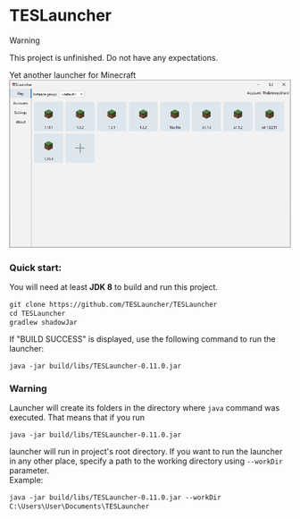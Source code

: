 # TESLauncher

> [!WARNING]  
> This project is unfinished. Do not have any expectations.

Yet another launcher for Minecraft 
![images/Screenshot.png](images/Screenshot.png)

### Quick start:
You will need at least <strong>JDK 8</strong> to build and run this project.
```shell
git clone https://github.com/TESLauncher/TESLauncher
cd TESLauncher
gradlew shadowJar
```
If "BUILD SUCCESS" is displayed, use the following command to run the launcher:
```shell
java -jar build/libs/TESLauncher-0.11.0.jar
```

### Warning
Launcher will create its folders in the directory where `java` command was executed. That means that if you run <br>
```shell
java -jar build/libs/TESLauncher-0.11.0.jar
```
launcher will run in project's root directory. If you want to run the launcher in any other place, specify a path to the working directory using `--workDir` parameter. <br>
Example:
```shell
java -jar build/libs/TESLauncher-0.11.0.jar --workDir C:\Users\User\Documents\TESLauncher
```